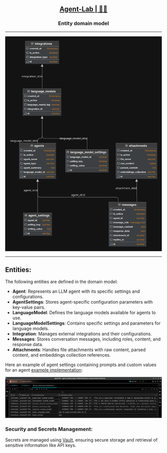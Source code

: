 <h2 align="center"><a href="https://github.com/bsantanna/agent-lab">Agent-Lab | 🤖🧪</a></h2>
<h3 align="center">Entity domain model</h3>

---

<div align="center">

![Entity domain model](domain_model_web.png)

</div>

---
## Entities:

The following entities are defined in the domain model:

- **Agent**: Represents an LLM agent with its specific settings and configurations.
- **AgentSettings**: Stores agent-specific configuration parameters with key-value pairs.
- **LanguageModel**: Defines the language models available for agents to use.
- **LanguageModelSettings**: Contains specific settings and parameters for language models.
- **Integration**: Manages external integrations and their configurations.
- **Messages**: Stores conversation messages, including roles, content, and response data.
- **Attachments**: Handles file attachments with raw content, parsed content, and embeddings collection references.

Here an example of agent settings containing prompts and custom values for an agent [example implementation](/notebooks/08_test_agent_type-multiagent-voice-assistant.ipynb):

<div align="center">

![Agent Settings Example](agent_settings_example.png)

</div>

### Security and Secrets Management:

Secrets are managed using [Vault](VAULT.md), ensuring secure storage and retrieval of sensitive information like API keys.
